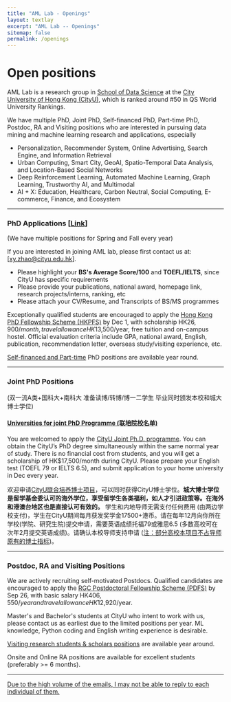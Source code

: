 ```yaml
---
title: "AML Lab - Openings"
layout: textlay
excerpt: "AML Lab -- Openings"
sitemap: false
permalink: /openings
---
```


# Open positions

AML Lab is a research group in [School of Data Science](https://www.sdsc.cityu.edu.hk/) at the [City University of Hong Kong (CityU)](https://www.cityu.edu.hk/), which is ranked around #50 in QS World University Rankings.

We have multiple PhD, Joint PhD, Self-financed PhD, Part-time PhD, Postdoc, RA and Visiting positions who are interested in pursuing data mining and machine learning research and applications, especially

- Personalization, Recommender System, Online Advertising, Search Engine, and Information Retrieval
- Urban Computing, Smart City, GeoAI, Spatio-Temporal Data Analysis, and Location-Based Social Networks
- Deep Reinforcement Learning, Automated Machine Learning, Graph Learning, Trustworthy AI, and Multimodal
- AI + X: Education, Healthcare, Carbon Neutral, Social Computing, E-commerce, Finance, and Ecosystem

***
### PhD Applications [[Link](https://www.sdsc.cityu.edu.hk/programmes/postgraduate-programmes/phd-programme-data-science)]
(We have multiple positions for Spring and Fall every year)

If you are interested in joining AML lab, please first contact us at: [[xy.zhao@cityu.edu.hk](mailto:xy.zhao@cityu.edu.hk)].

- Please highlight your **BS's Average Score/100** and **TOEFL/IELTS**, since CityU has specific requirements
- Please provide your publications, national award, homepage link, research projects/interns, ranking, etc
- Please attach your CV/Resume, and Transcripts of BS/MS programmes

Exceptionally qualified students are encouraged to apply the [Hong Kong PhD Fellowship Scheme (HKPFS)](https://cerg1.ugc.edu.hk/hkpfs/index.html) by Dec 1, with scholarship HK$26,900/month, travel allowance HK$13,500/year, free tuition and on-campus hostel. Official evaluation criteria include GPA, national award, English, publication, recommendation letter, overseas study/visiting experience, etc.

<u>Self-financed and Part-time</u> PhD positions are available year round.

***
### Joint PhD Positions 
(双一流A类+国科大+南科大 准备读博/转博/博一二学生 毕业同时颁发本校和城大博士学位)
<h4><a href="{{ site.url }}{{ site.baseurl }}/joint.html">Universities for joint PhD Programme (联培院校名单)</a></h4>

You are welcomed to apply the [CityU Joint Ph.D. programme](https://www.cityu.edu.hk/pia/page.aspx?p=PhD_Joint_Degree_Programmes). You can obtain the CityU’s PhD degree simultaneously within the same normal year of study. There is no financial cost from students, and you will get a scholarship of HK$17,500/month during CityU. Please prepare your English test (TOEFL 79 or IELTS 6.5), and submit application to your home university in Dec every year.

欢迎申请[CityU联合培养博士项目](https://www.cityu.edu.hk/pia/page.aspx?p=PhD_Joint_Degree_Programmes)，可以同时获得CityU博士学位。**城大博士学位是留学基金委认可的海外学位，享受留学生各类福利，如人才引进政策等。在海外和港澳台地区也是直接认可有效的。** 学生和内地导师无需支付任何费用 (由两边学校支付)，学生在CityU期间每月获发奖学金17500+港币。请在每年12月向你所在学校(学院、研究生院)提交申请，需要英语成绩托福79或雅思6.5 (多数高校可在次年2月提交英语成绩)。请确认本校导师支持申请 (<u>注：部分高校本项目不占导师原有的博士指标</u>)。


***
### Postdoc, RA and Visiting Positions
We are actively recruiting self-motivated Postdocs. Qualified candidates are encouraged to apply the [RGC Postdoctoral Fellowship Scheme (PDFS)](https://www.ugc.edu.hk/eng/rgc/funding_opport/pdfs/index.html) by Sep 26, with basic salary HK$406,550/year and travel allowance HK$12,920/year.

Master's and Bachelor's students at CityU who intent to work with us, please contact us as earliest due to the limited positions per year. ML knowledge, Python coding and English writing experience is desirable.

[Visiting research students & scholars positions](https://www.cityu.edu.hk/pg/visiting/visiting-research-students) are available year around.

Onsite and Online RA positions are available for excellent students (preferably >= 6 months).

***
<u>Due to the high volume of the emails, I may not be able to reply to each individual of them.</u>


